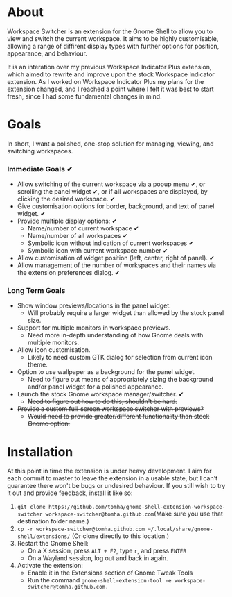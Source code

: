 # About
Workspace Switcher is an extension for the Gnome Shell to allow you to view and
switch the current workspace. It aims to be highly customisable, allowing a
range of diffirent display types with further options for position, appearance,
and behaviour.

It is an interation over my previous Workspace Indicator Plus extension, which
aimed to rewrite and improve upon the stock Workspace Indicator extension. As I
worked on Workspace Indicator Plus my plans for the extension changed, and I
reached a point where I felt it was best to start fresh, since I had some
fundamental changes in mind.

# Goals
In short, I want a polished, one-stop solution for managing, viewing, and
switching workspaces.

### Immediate Goals ✔
- Allow switching of the current workspace via a popup menu ✔, or scrolling the
	panel widget ✔, or if all workspaces are displayed, by clicking the
	desired workspace. ✔
- Give customisation options for border, background, and text of panel widget. ✔
- Provide multiple display options: ✔
	- Name/number of current workspace ✔
	- Name/number of all workspaces ✔
	- Symbolic icon without indication of current workspaces ✔
	- Symbolic icon with current workspace number ✔
- Allow customisation of widget position (left, center, right of panel). ✔
- Allow management of the number of workspaces and their names via the extension
	preferences dialog. ✔

### Long Term Goals
- Show window previews/locations in the panel widget.
	- Will probably require a larger widget than allowed by the stock panel size.
- Support for multiple monitors in workspace previews.
	- Need more in-depth understanding of how Gnome deals with multiple monitors.
- Allow icon customisation.
	- Likely to need custom GTK dialog for selection from current icon theme.
- Option to use wallpaper as a background for the panel widget.
	- Need to figure out means of appropriately sizing the background and/or
	panel widget for a polished appearance.
- Launch the stock Gnome workspace manager/switcher. ✔
	- ~~Need to figure out how to do this, shouldn't be hard.~~
- ~~Provide a custom full-screen workspace switcher with previews?~~
	- ~~Would need to provide greater/different functionality than stock Gnome option.~~

# Installation
At this point in time the extension is under heavy development. I aim for each
commit to master to leave the extension in a usable state, but I can't guarantee
there won't be bugs or undesired behaviour. If you still wish to try it out and
provide feedback, install it like so:

1. `git clone https://github.com/tomha/gnome-shell-extension-workspace-switcher workspace-switcher@tomha.github.com`(Make sure you use that destination folder name.)
2. `cp -r workspace-switcher@tomha.github.com ~/.local/share/gnome-shell/extensions/` (Or clone directly to this location.)
3. Restart the Gnome Shell:
	- On a X session, press `ALT + F2`, type `r`, and press `ENTER`
	- On a Wayland session, log out and back in again.
4. Activate the extension:
	- Enable it in the Extensions section of Gnome Tweak Tools
	- Run the command `gnome-shell-extension-tool -e workspace-switcher@tomha.github.com.`
